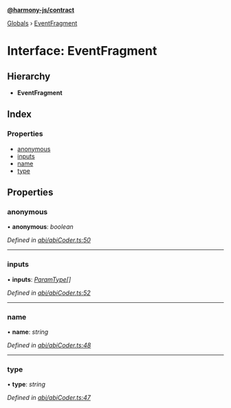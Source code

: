 **[@harmony-js/contract](../README.md)**

[Globals](../README.md) › [EventFragment](eventfragment.md)

# Interface: EventFragment

## Hierarchy

* **EventFragment**

## Index

### Properties

* [anonymous](eventfragment.md#anonymous)
* [inputs](eventfragment.md#inputs)
* [name](eventfragment.md#name)
* [type](eventfragment.md#type)

## Properties

###  anonymous

• **anonymous**: *boolean*

*Defined in [abi/abiCoder.ts:50](https://github.com/FireStack-Lab/Harmony-sdk-core/blob/517232c/packages/harmony-contract/src/abi/abiCoder.ts#L50)*

___

###  inputs

• **inputs**: *[ParamType](paramtype.md)[]*

*Defined in [abi/abiCoder.ts:52](https://github.com/FireStack-Lab/Harmony-sdk-core/blob/517232c/packages/harmony-contract/src/abi/abiCoder.ts#L52)*

___

###  name

• **name**: *string*

*Defined in [abi/abiCoder.ts:48](https://github.com/FireStack-Lab/Harmony-sdk-core/blob/517232c/packages/harmony-contract/src/abi/abiCoder.ts#L48)*

___

###  type

• **type**: *string*

*Defined in [abi/abiCoder.ts:47](https://github.com/FireStack-Lab/Harmony-sdk-core/blob/517232c/packages/harmony-contract/src/abi/abiCoder.ts#L47)*